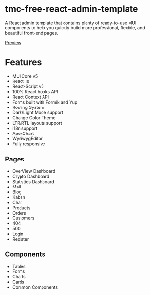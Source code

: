 # tmc-free-react-admin-template

A React admin template that contains plenty of ready-to-use MUI components to help you quickly build more professional, flexible, and beautiful front-end pages.

[Preview](https://themarscloud.com)

# Features
- MUI Core v5
- React 18
- React-Script v5 
- 100% React hooks API
- React Context API
- Forms built with Formik and Yup
- Routing System
- Dark/Light Mode support
- Change Color Theme
- LTR/RTL layouts support
- i18n support
- ApexChart
- WysiwygEditor
- Fully responsive

## Pages
- OverView Dashboard
- Crypto Dashboard 
- Statistics Dashboard 
- Mail
- Blog
- Kaban
- Chat 
- Products
- Orders
- Customers
- 404
- 500
- Login
- Register


## Components
- Tables
- Forms
- Charts
- Cards
- Common Components
